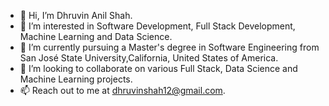 - 👋 Hi, I’m Dhruvin Anil Shah.
- 👀 I’m interested in Software Development, Full Stack Development, Machine Learning and Data Science.
- 🌱 I’m currently pursuing a Master's degree in Software Engineering from San José State University,California, United States of America. 
- 💞️ I’m looking to collaborate on various Full Stack, Data Science and Machine Learning projects.
- 📫 Reach out to me at dhruvinshah12@gmail.com.

<!---
dshah1206/dshah1206 is a ✨ special ✨ repository because its `README.md` (this file) appears on your GitHub profile.
You can click the Preview link to take a look at your changes.
--->
